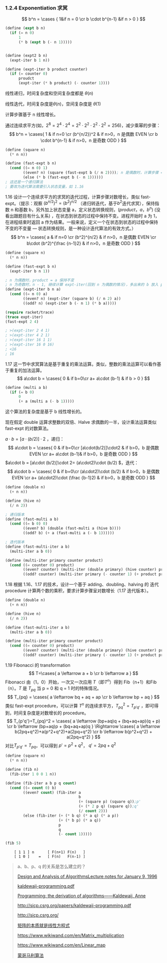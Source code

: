### 1.2.4 Exponentiation 求冥

$$
b^n = \cases {
1&if n = 0  \cr
b \cdot b^{n-1} &if n > 0
}
$$

```lisp
(define (expt b n)
  (if (= n 0)
      1
      (* b (expt b (- n 1)))))


(define (expt2 b n)
  (expt-iter b 1 n))

(define (expt-iter b product counter)
  (if (= counter 0)
      proudct
      (expt-iter (* b product) (- counter 1))))
```

线性递归，时间复杂度和空间复杂度都是 $\theta(n)$

线性迭代，时间复杂度是$\theta(n)$，空间复杂度是 $\theta(1)$

计算步骤基于 n 线性增长。



通过连续求平方(如，$2^8 = 2^4\cdot2^4 =2^2\cdot2^2\cdot2^2\cdot2^2 =256$)，减少乘幂的步骤：
$$
b^n = \cases{
  1 & if n=0 \cr
  (b^{n/2})^2 & if n>0，n 是偶数 EVEN \cr
  b \cdot b^{n-1} & if n>0，n 是奇数 ODD
}
$$

```lisp
(define (square n)
  (* n n))

(define (fast-expt b n)
  (cond ((= n 0) 1)
        ((even? n) (square (fast-expt b (/ n 2)))); n 是偶数时，计算步骤 = 以 2 为底 n 的对数
        (else (* b (fast-expt b (- n 1))))))
; 这还是一个递归算法
; 要改为迭代算法需要引入状态变量，如 1.16
```



1.16  设计一个连续求平方的求冥的迭代过程，计算步骤对数增长，类似 fast-expt。（提示：观察 $(b^{n/2})^2 = (b^2)^{n/2}$ （递归转迭代，基于$b^2$迭代求冥），保持指数 n 和基数 b，另外加上状态变量 a，定义状态转换规则，$(product，a，b^n)$ (没看出跟题目有什么关系) ，在状态到状态的过程中保持不变。进程开始时 a 为 1，在进程结束时返回 a 作为结果。一般来说，定义一个在状态到状态的过程中保持不变的不变量 — 状态转换规则，是一种设计迭代算法的有效方式。）
$$
b^n = \cases{
  a & if n=0 \cr
  (b^2)^{n/2} & if n>0，n 是偶数 EVEN \cr
  b\cdot (b^2)^{\frac {n-1}2} & if n>0，n 是奇数 ODD
}
$$

```lisp
(define (square n)
  (* n n))

(define (fast-expt b n)
  (expt-iter b n 1))

; n 为偶数时，product = a 保持不变
; n 为奇数时，n - 1, 继续计算 expt-iter(回到 n 为偶数的情况)，多出来的 b 放入 product，product = a * b
(define (expt-iter b n a)
  (cond ((= n 0) a)
        ((even? n) (expt-iter (square b) (/ n 2) a))
        ((odd? n) (expt-iter b (- n 1) (* b a)))))

(require racket/trace)
(trace expt-iter)
(fast-expt 2 4)

; >(expt-iter 2 4 1)
; >(expt-iter 4 2 1)
; >(expt-iter 16 1 1)
; >(expt-iter 16 0 16)
; <16
; 16
```



1.17 这一节中求冥算法是基于重复的乘法运算。类似，整数的乘法运算可以看作基于重复的加法运算。
$$
a\cdot b = \cases{
 0 & if b=0\cr
  a+ a\cdot (b-1) & if b > 0
}
$$

```lisp
(define (multi a b)
  (if (= b 0)
      0
      (+ a (multi a (- b 1)))))
```

这个算法的复杂度是基于 b 线性增长的。

现在假定 double 运算求整数的双倍、Halve 求偶数的一半，设计乘法运算类似 fast-expt 的对数算法。

$a\cdot b = [a\cdot (b/2)]\cdot 2$ ，递归：
$$
a\cdot b = \cases{
  0 & if b=0\cr
  [a\cdot(b/2)]\cdot2 & if b>0，b 是偶数 EVEN \cr
  a+ a\cdot (b-1)& if b>0，b 是奇数 ODD
}
$$
$a\cdot b = [a\cdot (b/2)]\cdot 2= (a\cdot2)\cdot (b/2) $，迭代：
$$
a\cdot b = \cases{
  0 & if b=0\cr
  (a\cdot2)\cdot (b/2) & if b>0，b 是偶数 EVEN \cr
  a+ (a\cdot2)\cdot (\frac {b-1}2) & if b>0，b 是奇数 ODD
}
$$

```lisp
(define (double n)
  (+ n n))

(define (hive n)
  (/ n 2))

; 递归版本
(define (fast-multi a b)
  (cond ((= b 0) 0)
        ((even? b) (double (fast-multi a (hive b))))
        ((odd? b) (+ a (fast-multi a (- b 1))))))

; 迭代版本
(define (fast-multi-iter a b)
  (multi-iter a b 0))

(define (multi-iter primary counter product)
  (cond ((= counter 0) product)
        ((even? counter) (multi-iter (double primary) (hive counter) product))
        ((odd? counter) (multi-iter primary (- counter 1) (+ product primary)))))

```



1.18 根据 1.16、1.17 的技术，设计一个基于 adding、doubling、halving 的 迭代 procedure 计算两个数的乘积，要求计算步骤呈对数增长（1.17 迭代版本）。

```lisp
(define (double n)
  (+ n n))

(define (hive n)
  (/ n 2))

(define (fast-multi-iter a b)
  (multi-iter a b 0))

(define (multi-iter primary counter product)
  (cond ((= counter 0) product)
        ((even? counter) (multi-iter (double primary) (hive counter) product))
        ((odd? counter) (multi-iter primary (- counter 1) (+ product primary)))))
```



1.19 Fibonacci 的 transformation
$$
T=\cases{
  a \leftarrow a + b \cr
  b \leftarrow a
}
$$
Fibonacci 由（1，0）开始，一次又一次应用 $T$（即$T^n$）得到 Fib（n+1）和Fib（n）。$T$ 是 $T_{pq}$ 当 p = 0 和 q = 1 时的特殊情况。
$$
T_{pq} = \cases{
  a \leftarrow bq + aq + ap \cr
  b \leftarrow bp + aq
} 
$$
 类似 fast-expt procedure，可以计算 $T^n$ 的连续求平方，$T_{pq}^2 = T_{p'q'}$ ，即可得到，时间复杂度是对数增长的 procedure。
$$
T_{p'q'}=T_{pq}^2 = \cases{
  a \leftarrow (bp+aq)q + (bq+aq+ap)(q + p) \cr
  b \leftarrow (bp+aq)p + (bq+aq+ap)q
}
\Rightarrow 
\cases{
    a \leftarrow b(2pq+q^2)+a(p^2+q^2)+a(2pq+q^2) \cr
  b \leftarrow b(p^2+q^2) + a(2pq+q^2)
}
$$
对比$T_{p'q'}=T_{pq}$，可以得到 $p' = p^2 + q^2$， $q' = 2pq + q^2$

```lisp
(define (square n)
  (* n n))

(define (fib n)
  (fib-iter 1 0 0 1 n))

(define (fib-iter a b p q count)
  (cond ((= count 0) b)
        ((even? count) (fib-iter a
                                 b
                                 (+ (square p) (square q));p'
                                 (+ (* 2 p q) (square q));q'
                                 (/ count 2)))
        (else (fib-iter (+ (* b q) (* a q) (* a p))
                        (+ (* b p) (* a q))
                        p
                        q
                        (- count 1)))))

(fib 5)
```



```
    [ 1 1 ] n      [ F(n+1) F(n)   ]
    [ 1 0 ]    =   [ F(n)   F(n-1) ]
```



>a、b、p、q 的关系是怎么建立的？
>
>[Design and Analysis of AlgorithmsLecture notes for January 9, 1996](http://www.ics.uci.edu/~eppstein/161/960109.html)
>
>[kaldewaij-programming.pdf](/material/kaldewaij-programming.pdf) 
>
>[Programming: the derivation of algorithms——Kaldewaij, Anne](https://book.douban.com/subject/3810298/) 
>
>http://sicp.csrg.org/papers/kaldewaij-programming.pdf
>
>http://sicp.csrg.org/
>
>[矩阵的本质就是线性方程式](http://www.ruanyifeng.com/blog/2015/09/matrix-multiplication.html)
>
>https://www.wikiwand.com/en/Matrix_multiplication
>
>https://www.wikiwand.com/en/Linear_map
>
>[蒙哥马利算法](https://www.wikiwand.com/zh-hans/%E8%92%99%E5%93%A5%E9%A9%AC%E5%88%A9%E7%AE%97%E6%B3%95)

